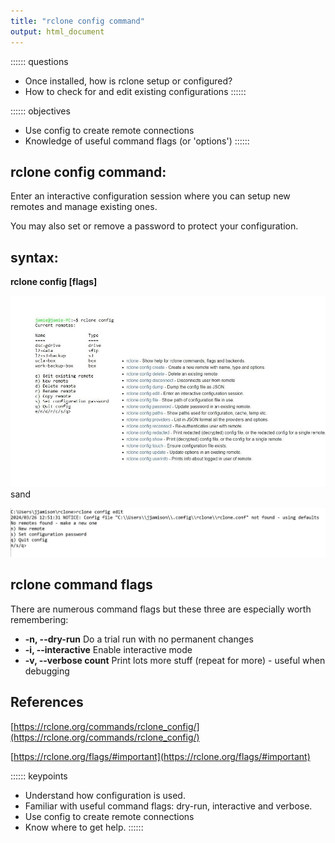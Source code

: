 ```yaml
---
title: "rclone config command"
output: html_document
---
```


:::::: questions
 - Once installed, how is rclone setup or configured?
 - How to check for and edit existing configurations
::::::

:::::: objectives
 - Use config to create remote connections
 - Knowledge of useful command flags (or 'options')
::::::

## rclone config command: 

Enter an interactive configuration session where you can setup new remotes and manage existing ones. 

You may also set or remove a password to protect your configuration.

## syntax:  
**rclone config [flags]**
 
![rclone config ](rclone-config-screen-image.jpg)  
sand

![rclone config edit ](rclone-config-interactive.JPG)


## rclone command flags

There are numerous command flags but these three are especially worth remembering:


- **-n, --dry-run**         Do a trial run with no permanent changes
- **-i, --interactive**     Enable interactive mode
- **-v, --verbose count**   Print lots more stuff (repeat for more) - useful when debugging

## References

[https://rclone.org/commands/rclone_config/](https://rclone.org/commands/rclone_config/)

[https://rclone.org/flags/#important](https://rclone.org/flags/#important)

:::::: keypoints
 - Understand how configuration is used.  
 - Familiar with useful command flags: dry-run, interactive and verbose.
 - Use config to create remote connections
 - Know where to get help.
::::::
